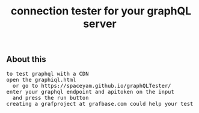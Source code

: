 <h1 align="center">
  connection tester for your graphQL server
  <img src="" alt=""> 
</h1>

&nbsp;
## About this ##
<pre>
to test graphql with a CDN
open the graphiql.html 
  or go to https://spaceyam.github.io/graphQLTester/
enter your graphql endpoint and apitoken on the input 
  and press the run button
creating a grafproject at grafbase.com could help your test 
</pre>
